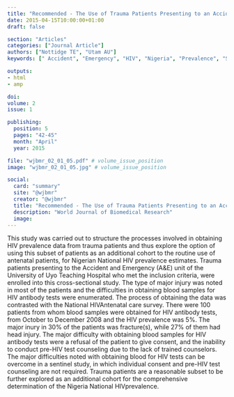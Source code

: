 ```yaml
---
title: "Recommended - The Use of Trauma Patients Presenting to an Accident and Emergency for the Nigeria National Seroprevalence Survey"
date: 2015-04-15T10:00:00+01:00
draft: false

section: "Articles"
categories: ["Journal Article"]
authors: ["Nottidge TE", "Utam AU"]
keywords: [" Accident", "Emergency", "HIV", "Nigeria", "Prevalence", "Survey", "Trauma"]

outputs: 
- html
- amp

doi:
volume: 2
issue: 1

publishing:
  position: 5
  pages: "42-45"
  month: "April"
  year: 2015

file: "wjbmr_02_01_05.pdf" # volume_issue_position
image: "wjbmr_02_01_05.jpg" # volume_issue_position

social:
  card: "summary"
  site: "@wjbmr"
  creator: "@wjbmr"
  title: "Recommended - The Use of Trauma Patients Presenting to an Accident and Emergency for the Nigeria National Seroprevalence Survey"
  description: "World Journal of Biomedical Research"
  image:
---
```

This study was carried out to structure the processes involved in obtaining HIV prevalence data from trauma patients and thus explore the option of using this subset of patients as an additional cohort to the routine use of antenatal patients, for Nigerian National HIV prevalence estimates. Trauma patients presenting to the Accident and Emergency (A&E) unit of the University of Uyo Teaching Hospital who met the inclusion criteria, were enrolled into this cross-sectional study. The type of major injury was noted in most of the patients and the difficulties in obtaining blood samples for HIV antibody tests were enumerated. The process of obtaining the data was contrasted with the National HIVAntenatal care survey. There were 100 patients from whom blood samples were obtained for HIV antibody tests, from October to December 2008 and the HIV prevalence was 5%. The major inury in 30% of the patients was fracture(s), while 27% of them had head injury. The major difficulty with obtaining blood samples for HIV antibody tests were a refusal of the patient to give consent, and the inability to conduct pre-HIV test counseling due to the lack of trained counselors. The major difficulties noted with obtaining blood for HIV tests can be overcome in a sentinel study, in which individual consent and pre-HIV test counseling are not required. Trauma patients are a reasonable subset to be further explored as an additional cohort for the comprehensive determination of the Nigeria National HIVprevalence.